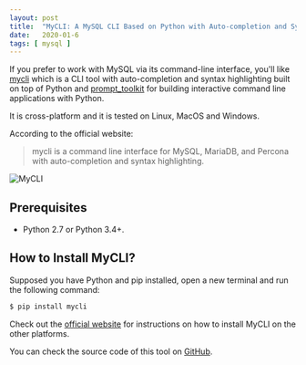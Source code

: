 ```yaml
---
layout: post
title:  "MyCLI: A MySQL CLI Based on Python with Auto-completion and Syntax Highlighting"
date:   2020-01-6
tags: [ mysql ]
---
```


If you prefer to work with MySQL via its command-line interface, you'll like [mycli](https://www.mycli.net/) which is a CLI tool with auto-completion and syntax highlighting built on top of Python and [prompt_toolkit](https://github.com/prompt-toolkit/python-prompt-toolkit) for building interactive command line applications with Python. 

It is cross-platform and it is tested on Linux, MacOS and Windows.

According to the official website:

> mycli is a command line interface for MySQL, MariaDB, and Percona with auto-completion and syntax highlighting.



![MyCLI](https://d33wubrfki0l68.cloudfront.net/7cbe577932ca62b24627e898af087e1dad0c643f/8009c/images/tables.png)

## Prerequisites

- Python 2.7 or Python 3.4+.


## How to Install MyCLI?

Supposed you have Python and pip installed, open a new terminal and run the following command:

```bash
$ pip install mycli
```

Check out the [official website](https://www.mycli.net/install) for instructions on how to install MyCLI on the other platforms.


You can check the source code of this tool on [GitHub](https://github.com/dbcli/mycli). 
